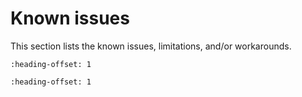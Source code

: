 # Known issues

This section lists the known issues, limitations, and/or workarounds.

```{include} /release/known_issues/cannot_add_sdk_components.md
:heading-offset: 1
```
```{include} ../../../../release/known_issues/the_spi_transfer_interrupt_examples_dont_work.md
:heading-offset: 1
```
